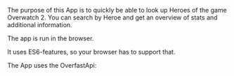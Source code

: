 The purpose of this App is to quickly be able to look up Heroes of the game Overwatch 2.
You can search by Heroe and get an overview of stats and additional information.

The app is run in the browser.

It uses ES6-features, so your browser has to support that.

The App uses the OverfastApi:
